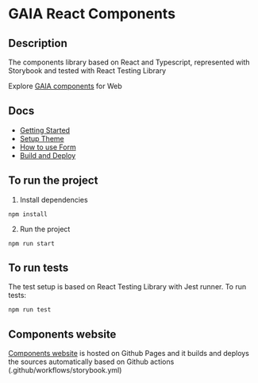 # GAIA React Components #

## Description ##

The components library based on React and Typescript, represented with Storybook and 
tested with React Testing Library

Explore [GAIA components](https://stryberventures.github.io/stryber-react-ui-components-v2) for Web

## Docs

* [Getting Started](https://github.com/stryberventures/stryber-react-ui-components-v2/wiki/1.-Getting-started)
* [Setup Theme](https://github.com/stryberventures/stryber-react-ui-components-v2/wiki/2.-Theme)
* [How to use Form](https://github.com/stryberventures/stryber-react-ui-components-v2/wiki/3.-Form)
* [Build and Deploy](https://github.com/stryberventures/stryber-react-ui-components-v2/wiki/4.-Build-and-deploy)

## To run the project ##

1) Install dependencies

```shell script
npm install
```

2) Run the project

```shell script
npm run start
```

## To run tests ##

The test setup is based on React Testing Library with Jest runner. To run tests:
```shell script
npm run test 
```

## Components website ##

[Components website](https://stryberventures.github.io/stryber-react-ui-components-v2)
is hosted on Github Pages and it builds and deploys the sources automatically
based on Github actions (.github/workflows/storybook.yml)

